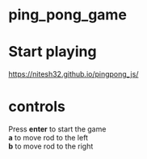 # ping_pong_game
# Start playing  
https://nitesh32.github.io/pingpong_js/
# controls 
Press **enter** to start the game \
**a** to move rod to the left \
**b** to move rod to the right
